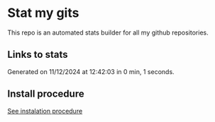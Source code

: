 # Stat my gits

This repo is an automated stats builder for all my github repositories.

## Links to stats


Generated on 11/12/2024 at 12:42:03 in 0 min, 1 seconds.

## Install procedure

[See instalation procedure](./src/install.md)
